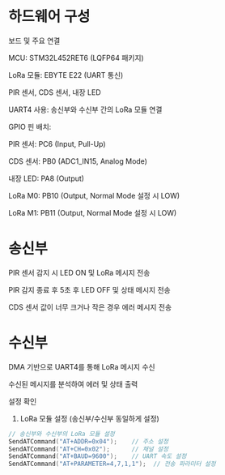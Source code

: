 # 하드웨어 구성
보드 및 주요 연결

MCU: STM32L452RET6 (LQFP64 패키지)

LoRa 모듈: EBYTE E22 (UART 통신)

PIR 센서, CDS 센서, 내장 LED

UART4 사용: 송신부와 수신부 간의 LoRa 모듈 연결

GPIO 핀 배치:

PIR 센서: PC6 (Input, Pull-Up)

CDS 센서: PB0 (ADC1_IN15, Analog Mode)

내장 LED: PA8 (Output)

LoRa M0: PB10 (Output, Normal Mode 설정 시 LOW)

LoRa M1: PB11 (Output, Normal Mode 설정 시 LOW)

# 송신부 
PIR 센서 감지 시 LED ON 및 LoRa 메시지 전송

PIR 감지 종료 후 5초 후 LED OFF 및 상태 메시지 전송

CDS 센서 값이 너무 크거나 작은 경우 에러 메시지 전송

# 수신부 
DMA 기반으로 UART4를 통해 LoRa 메시지 수신

수신된 메시지를 분석하여 에러 및 상태 출력

설정 확인
1. LoRa 모듈 설정 (송신부/수신부 동일하게 설정)
```c
// 송신부와 수신부의 LoRa 모듈 설정
SendATCommand("AT+ADDR=0x04");    // 주소 설정
SendATCommand("AT+CH=0x02");      // 채널 설정
SendATCommand("AT+BAUD=9600");    // UART 속도 설정
SendATCommand("AT+PARAMETER=4,7,1,1");  // 전송 파라미터 설정
```
